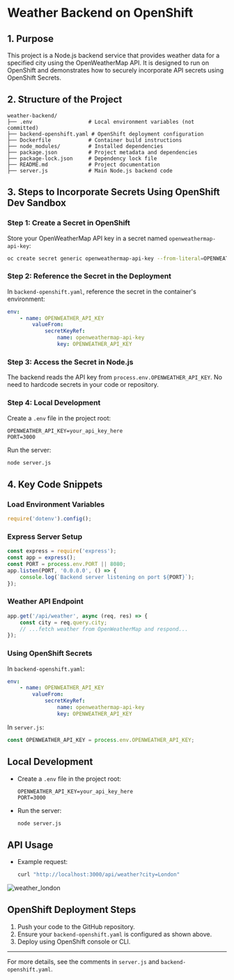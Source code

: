# Weather Backend on OpenShift

## 1. Purpose
This project is a Node.js backend service that provides weather data for a specified city using the OpenWeatherMap API. It is designed to run on OpenShift and demonstrates how to securely incorporate API secrets using OpenShift Secrets.

## 2. Structure of the Project
```
weather-backend/
├── .env                  # Local environment variables (not committed)
├── backend-openshift.yaml # OpenShift deployment configuration
├── Dockerfile            # Container build instructions
├── node_modules/         # Installed dependencies
├── package.json          # Project metadata and dependencies
├── package-lock.json     # Dependency lock file
├── README.md             # Project documentation
├── server.js             # Main Node.js backend code
```

## 3. Steps to Incorporate Secrets Using OpenShift Dev Sandbox

### Step 1: Create a Secret in OpenShift
Store your OpenWeatherMap API key in a secret named `openweathermap-api-key`:
```sh
oc create secret generic openweathermap-api-key --from-literal=OPENWEATHER_API_KEY=your_api_key_here
```

### Step 2: Reference the Secret in the Deployment
In `backend-openshift.yaml`, reference the secret in the container's environment:
```yaml
env:
	- name: OPENWEATHER_API_KEY
		valueFrom:
			secretKeyRef:
				name: openweathermap-api-key
				key: OPENWEATHER_API_KEY
```

### Step 3: Access the Secret in Node.js
The backend reads the API key from `process.env.OPENWEATHER_API_KEY`.
No need to hardcode secrets in your code or repository.

### Step 4: Local Development
Create a `.env` file in the project root:
```env
OPENWEATHER_API_KEY=your_api_key_here
PORT=3000
```
Run the server:
```sh
node server.js
```

## 4. Key Code Snippets

### Load Environment Variables
```js
require('dotenv').config();
```

### Express Server Setup
```js
const express = require('express');
const app = express();
const PORT = process.env.PORT || 8080;
app.listen(PORT, '0.0.0.0', () => {
	console.log(`Backend server listening on port ${PORT}`);
});
```

### Weather API Endpoint
```js
app.get('/api/weather', async (req, res) => {
	const city = req.query.city;
	// ...fetch weather from OpenWeatherMap and respond...
});
```

### Using OpenShift Secrets
In `backend-openshift.yaml`:
```yaml
env:
	- name: OPENWEATHER_API_KEY
		valueFrom:
			secretKeyRef:
				name: openweathermap-api-key
				key: OPENWEATHER_API_KEY
```

In `server.js`:
```js
const OPENWEATHER_API_KEY = process.env.OPENWEATHER_API_KEY;
```

## Local Development
- Create a `.env` file in the project root:
	```env
	OPENWEATHER_API_KEY=your_api_key_here
	PORT=3000
	```
- Run the server:
	```sh
	node server.js
	```

## API Usage
- Example request:
	```sh
	curl "http://localhost:3000/api/weather?city=London"
	```


![weather_london](https://github.com/user-attachments/assets/f293a278-5832-472d-8506-481fb2be231c)

## OpenShift Deployment Steps
1. Push your code to the GitHub repository.
2. Ensure your `backend-openshift.yaml` is configured as shown above.
3. Deploy using OpenShift console or CLI.

---
For more details, see the comments in `server.js` and `backend-openshift.yaml`.

